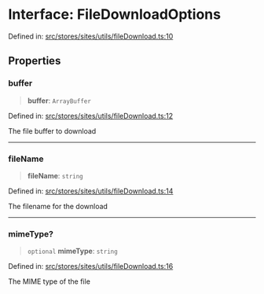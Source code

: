 # Interface: FileDownloadOptions

Defined in: [src/stores/sites/utils/fileDownload.ts:10](https://github.com/Nick2bad4u/Uptime-Watcher/blob/3cce0c3b352c8390536ca3c7399ece50a05faf18/src/stores/sites/utils/fileDownload.ts#L10)

## Properties

### buffer

> **buffer**: `ArrayBuffer`

Defined in: [src/stores/sites/utils/fileDownload.ts:12](https://github.com/Nick2bad4u/Uptime-Watcher/blob/3cce0c3b352c8390536ca3c7399ece50a05faf18/src/stores/sites/utils/fileDownload.ts#L12)

The file buffer to download

***

### fileName

> **fileName**: `string`

Defined in: [src/stores/sites/utils/fileDownload.ts:14](https://github.com/Nick2bad4u/Uptime-Watcher/blob/3cce0c3b352c8390536ca3c7399ece50a05faf18/src/stores/sites/utils/fileDownload.ts#L14)

The filename for the download

***

### mimeType?

> `optional` **mimeType**: `string`

Defined in: [src/stores/sites/utils/fileDownload.ts:16](https://github.com/Nick2bad4u/Uptime-Watcher/blob/3cce0c3b352c8390536ca3c7399ece50a05faf18/src/stores/sites/utils/fileDownload.ts#L16)

The MIME type of the file
